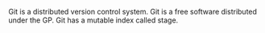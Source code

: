 Git is a distributed version control system.
Git is a free software distributed under the GP.
Git has a mutable index called stage.

